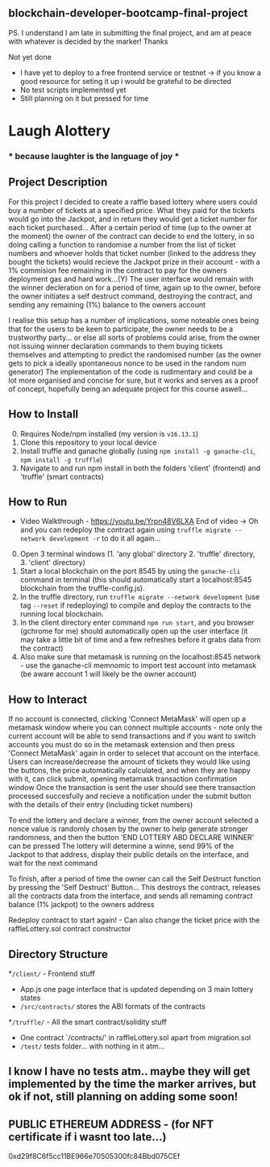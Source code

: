 ## blockchain-developer-bootcamp-final-project

PS. I understand I am late in submitting the final project, and am at peace with whatever is decided by the marker! Thanks

Not yet done
- I have yet to deploy to a free frontend service or testnet -> if you know a good resource for seting it up i would be grateful to be directed
- No test scripts implemented yet
- Still planning on it but pressed for time

# Laugh Alottery 
### * because laughter is the language of joy *

## Project Description

For this project I decided to create a raffle based lottery where users could buy a number of tickets at a specified price. What they paid for the tickets would go into the Jackpot, and in return they would get a ticket number for each ticket purchased... After a certain period of time (up to the owner at the moment) the owner of the contract can decide to end the lottery, in so doing calling a function to randomise a number from the list of ticket numbers and whoever holds that ticket number (linked to the address they bought the tickets) would recieve the Jackpot prize in their account - with a 1% commision fee remaining in the contract to pay for the owners deployment gas and hard work...(Y)
The user interface would remain with the winner decleration on for a period of time, again up to the owner, before the owner initiates a self destruct command, destroying the contract, and sending any remaining (1%) balance to the owners account

I realise this setup has a number of implications, some noteable ones being that for the users to be keen to participate, the owner needs to be a trustworthy party... or else all sorts of problems could arise, from the owner not issuing winner declaration commands to them buying tickets themselves and attempting to predict the randomised number (as the owner gets to pick a ideally spontaneous nonce to be used in the random num generator)
The implementation of the code is rudimentary and could be a lot more organised and concise for sure, but it works and serves as a proof of concept, hopefully being an adequate project for this course aswell...

## How to Install

0. Requires Node/npm installed (my version is `v16.13.1`)
1. Clone this repository to your local device
2. Install truffle and ganache globally (using `npm install -g ganache-cli`, `npm install -g truffle`)
3. Navigate to and run npm install in both the folders 'client' (frontend) and 'truffle' (smart contracts)

## How to Run

- Video Walkthrough - https://youtu.be/Yrpn48V6LXA 
End of video -> Oh and you can redeploy the contract again using `truffle migrate --network development -r` to do it all again...

0. Open 3 terminal windows (1. 'any global' directory 2. 'truffle' directory, 3. 'client' directory)
1. Start a local blockchain on the port 8545 by using the `ganache-cli` command in terminal (this should automatically start a localhost:8545 blockchain from the truffle-config.js).
2. In the truffle directory, run `truffle migrate --network development` (use tag `--reset` if redeploying) to compile and deploy the contracts to the running local blockchain.
3. In the client directory enter command `npm run start`, and you browser (gchrome for me) should automatically open up the user interface (it may take a little bit of time and a few refreshes before it grabs data from the contract)
4. Also make sure that metamask is running on the localhost:8545 network - use the ganache-cli memnomic to import test account into metamask (be aware account 1 will likely be the owner account)

## How to Interact

If no account is connected, clicking 'Connect MetaMask' will open up a metamask window where you can connect multiple accounts - note only the current account will be able to send transactions and if you want to switch accounts you must do so in the metamask extension and then press 'Connect MetaMask' again in order to selecet that account on the interface.
Users can increase/decrease the amount of tickets they would like using the buttons, the price automatically calculated, and when they are happy with it, can click submit, opening metamask transaction confirmation window
Once the transaction is sent the user should see there transaction processed succesfully and recieve a notification under the submit button with the details of their entry (including ticket numbers)

To end the lottery and declare a winner, from the owner account selected a nonce value is randomly chosen by the owner to help generate stronger randomness, and then the button 'END LOTTERY ABD DECLARE WINNER' can be pressed
The lottery will determine a winne, send 99% of the Jackpot to that address, display their public details on the interface, and wait for the next command

To finish, after a period of time the owner can call the Self Destruct function by pressing the 'Self Destruct' Button... This destroys the contract, releases all the contracts data from the interface, and sends all remaming contract balance (1% jackpot) to the owners address

Redeploy contract to start again! - Can also change the ticket price with the raffleLottery.sol contract constructor

## Directory Structure

*`/client/` - Frontend stuff
- App.js one page interface that is updated depending on 3 main lottery states
- `/src/contracts/` stores the ABI formats of the contracts

*`/truffle/` - All the smart contract/solidity stuff
- One contract `/contracts/' in raffleLottery.sol apart from migration.sol
- `/test/` tests folder... with nothing in it atm...

## I know I have no tests atm.. maybe they will get implemented by the time the marker arrives, but ok if not, still planning on adding some soon!


## PUBLIC ETHEREUM ADDRESS - (for NFT certificate if i wasnt too late...)
0xd29f8C6f5cc11BE966e70505300fc84Bbd075CEf
